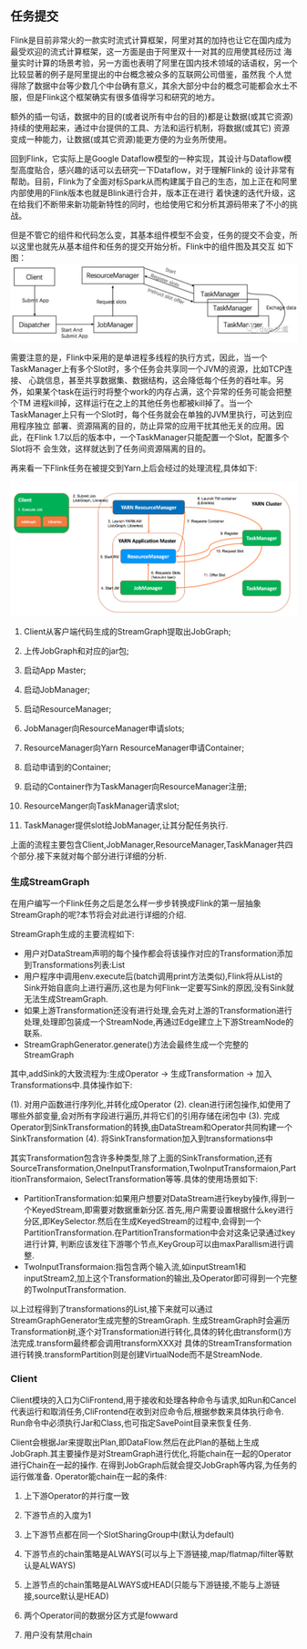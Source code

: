 任务提交
-------------

Flink是目前非常火的一款实时流式计算框架，阿里对其的加持也让它在国内成为最受欢迎的流式计算框架，这一方面是由于阿里双十一对其的应用使其经历过
海量实时计算的场景考验，另一方面也表明了阿里在国内技术领域的话语权，另一个比较显著的例子是阿里提出的中台概念被众多的互联网公司借鉴，虽然我
个人觉得除了数据中台等少数几个中台确有意义，其余大部分中台的概念可能都会水土不服，但是Flink这个框架确实有很多值得学习和研究的地方。

额外的插一句话，数据中的目的(或者说所有中台的目的)都是让数据(或其它资源)持续的使用起来，通过中台提供的工具、方法和运行机制，将数据(或其它)
资源变成一种能力，让数据(或其它资源)能更方便的为业务所使用。

回到Flink，它实际上是Google Dataflow模型的一种实现，其设计与Dataflow模型高度贴合，感兴趣的话可以去研究一下Dataflow，对于理解Flink的
设计非常有帮助。目前，Flink为了全面对标Spark从而构建属于自己的生态，加上正在和阿里内部使用的Flink版本也就是Blink进行合并，版本正在进行
着快速的迭代升级，这在给我们不断带来新功能新特性的同时，也给使用它和分析其源码带来了不小的挑战。

但是不管它的组件和代码怎么变，其基本组件模型不会变，任务的提交不会变，所以这里也就先从基本组件和任务的提交开始分析。Flink中的组件图及其交互
如下图：
![Flink组件](../images/flinkcomponent.png "Flink组件")

需要注意的是，Flink中采用的是单进程多线程的执行方式，因此，当一个TaskManager上有多个Slot时，多个任务会共享同一个JVM的资源，比如TCP连接、
心跳信息，甚至共享数据集、数据结构，这会降低每个任务的吞吐率。另外，如果某个task在运行时将整个work的内存占满，这个异常的任务可能会把整个TM
进程kill掉，这样运行在之上的其他任务也都被kill掉了。当一个TaskManager上只有一个Slot时，每个任务就会在单独的JVM里执行，可达到应用程序独立
部署、资源隔离的目的，防止异常的应用干扰其他无关的应用。因此，在Flink 1.7以后的版本中，一个TaskManager只能配置一个Slot，配置多个Slot将不
会生效，这样就达到了任务间资源隔离的目的。

再来看一下Flink任务在被提交到Yarn上后会经过的处理流程,具体如下:

 ![Flink提交到yarn](../images/flinksubmittoyarn.png "Flink提交到yarn")

 1. Client从客户端代码生成的StreamGraph提取出JobGraph;

 2. 上传JobGraph和对应的jar包;

 3. 启动App Master;

 4. 启动JobManager;

 5. 启动ResourceManager;

 6. JobManager向ResourceManager申请slots;

 7. ResourceManager向Yarn ResourceManager申请Container;

 8. 启动申请到的Container;

 9. 启动的Container作为TaskManager向ResourceManager注册;

 10. ResourceManger向TaskManager请求slot;

 11. TaskManager提供slot给JobManager,让其分配任务执行.

 上面的流程主要包含Client,JobManager,ResourceManager,TaskManager共四个部分.接下来就对每个部分进行详细的分析.

### 生成StreamGraph

在用户编写一个Flink任务之后是怎么样一步步转换成Flink的第一层抽象StreamGraph的呢?本节将会对此进行详细的介绍.

StreamGraph生成的主要流程如下:

 * 用户对DataStream声明的每个操作都会将该操作对应的Transformation添加到Transformations列表:List
 * 用户程序中调用env.execute后(batch调用print方法类似),Flink将从List的Sink开始自底向上进行遍历,这也是为何Flink一定要写Sink的原因,没有Sink就无法生成StreamGraph.
 * 如果上游Transformation还没有进行处理,会先对上游的Transformation进行处理,处理即包装成一个StreamNode,再通过Edge建立上下游StreamNode的联系.
 * StreamGraphGenerator.generate()方法会最终生成一个完整的StreamGraph

 其中,addSink的大致流程为:生成Operator -> 生成Transformation -> 加入Transformations中.具体操作如下:

 (1). 对用户函数进行序列化,并转化成Operator
 (2). clean进行闭包操作,如使用了哪些外部变量,会对所有字段进行遍历,并将它们的引用存储在闭包中
 (3). 完成Operator到SinkTransformation的转换,由DataStream和Operator共同构建一个SinkTransformation
 (4). 将SinkTransformation加入到transformations中

其实Transformation包含许多种类型,除了上面的SinkTransformation,还有SourceTransformation,OneInputTransformation,TwoInputTransformaion,PartitionTransformaion,
SelectTransformation等等.具体的使用场景如下:

 * PartitionTransformation:如果用户想要对DataStream进行keyby操作,得到一个KeyedStream,即需要对数据重新分区.首先,用户需要设置根据什么key进行
   分区,即KeySelector.然后在生成KeyedStream的过程中,会得到一个PartitionTransformation.在PartitionTransformation中会对这条记录通过key进行计算,
   判断应该发往下游哪个节点,KeyGroup可以由maxParallism进行调整.
 * TwoInputTransformaion:指包含两个输入流,如inputStream1和inputStream2,加上这个Transformation的输出,及Operator即可得到一个完整的TwoInputTransformation.

以上过程得到了transformations的List,接下来就可以通过StreamGraphGenerator生成完整的StreamGraph.
生成StreamGraph时会遍历Transformation树,逐个对Transformation进行转化,具体的转化由transform()方法完成.transform最终都会调用transformXXX对
具体的StreamTransformation进行转换.transformPartition则是创建VirtualNode而不是StreamNode.


### Client

Client模块的入口为CliFrontend,用于接收和处理各种命令与请求,如Run和Cancel代表运行和取消任务,CliFrontend在收到对应命令后,根据参数来具体执行命令.
Run命令中必须执行Jar和Class,也可指定SavePoint目录来恢复任务.

Client会根据Jar来提取出Plan,即DataFlow.然后在此Plan的基础上生成JobGraph.其主要操作是对StreamGraph进行优化,将能chain在一起的Operator进行Chain在一起的操作.
在得到JobGraph后就会提交JobGraph等内容,为任务的运行做准备.
Operator能chain在一起的条件:

 1. 上下游Operator的并行度一致

 2. 下游节点的入度为1

 3. 上下游节点都在同一个SlotSharingGroup中(默认为default)

 4. 下游节点的chain策略是ALWAYS(可以与上下游链接,map/flatmap/filter等默认是ALWAYS)

 5. 上游节点的chain策略是ALWAYS或HEAD(只能与下游链接,不能与上游链接,source默认是HEAD)

 6. 两个Operator间的数据分区方式是fowward

 7. 用户没有禁用chain